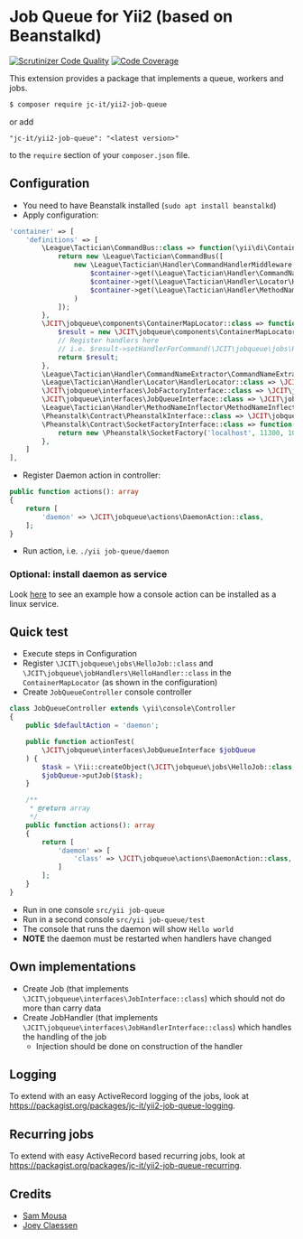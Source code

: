 # Job Queue for Yii2 (based on Beanstalkd)

[![Scrutinizer Code Quality](https://scrutinizer-ci.com/g/JC-IT/yii2-job-queue/badges/quality-score.png?b=master)](https://scrutinizer-ci.com/g/JC-IT/yii2-job-queue/?branch=master)
[![Code Coverage](https://scrutinizer-ci.com/g/JC-IT/yii2-job-queue/badges/coverage.png?b=master)](https://scrutinizer-ci.com/g/JC-IT/yii2-job-queue/?branch=master)

This extension provides a package that implements a queue, workers and jobs.

```bash
$ composer require jc-it/yii2-job-queue
```

or add

```
"jc-it/yii2-job-queue": "<latest version>"
```

to the `require` section of your `composer.json` file.

## Configuration

- You need to have Beanstalk installed (`sudo apt install beanstalkd`)
- Apply configuration:

```php
'container' => [
    'definitions' => [
        \League\Tactician\CommandBus::class => function(\yii\di\Container $container) {
            return new \League\Tactician\CommandBus([
                new \League\Tactician\Handler\CommandHandlerMiddleware (
                    $container->get(\League\Tactician\Handler\CommandNameExtractor\CommandNameExtractor::class),
                    $container->get(\League\Tactician\Handler\Locator\HandlerLocator::class),
                    $container->get(\League\Tactician\Handler\MethodNameInflector\MethodNameInflector::class)
                )
            ]);
        },
        \JCIT\jobqueue\components\ContainerMapLocator::class => function(\yii\di\Container $container) {
            $result = new \JCIT\jobqueue\components\ContainerMapLocator($container);
            // Register handlers here
            // i.e. $result->setHandlerForCommand(\JCIT\jobqueue\jobs\HelloJob::class, \JCIT\jobqueue\jobHandlers\HelloHandler::class);
            return $result;
        },
        \League\Tactician\Handler\CommandNameExtractor\CommandNameExtractor::class => \League\Tactician\Handler\CommandNameExtractor\ClassNameExtractor::class,
        \League\Tactician\Handler\Locator\HandlerLocator::class => \JCIT\jobqueue\components\ContainerMapLocator::class,
        \JCIT\jobqueue\interfaces\JobFactoryInterface::class => \JCIT\jobqueue\factories\JobFactory::class,
        \JCIT\jobqueue\interfaces\JobQueueInterface::class => \JCIT\jobqueue\components\Beanstalk::class,
        \League\Tactician\Handler\MethodNameInflector\MethodNameInflector::class => \League\Tactician\Handler\MethodNameInflector\HandleInflector::class,
        \Pheanstalk\Contract\PheanstalkInterface::class => \JCIT\jobqueue\components\Beanstalk::class,
        \Pheanstalk\Contract\SocketFactoryInterface::class => function() {
            return new \Pheanstalk\SocketFactory('localhost', 11300, 10);
        },
    ]
],
```

- Register Daemon action in controller:

```php
public function actions(): array
{
    return [
        'daemon' => \JCIT\jobqueue\actions\DaemonAction::class,
    ];
}
```
- Run action, i.e. `./yii job-queue/daemon`

### Optional: install daemon as service

Look [here](https://www.yiiframework.com/extension/yiisoft/yii2-queue/doc/guide/2.0/en/worker) to see an example how a console action can be installed as a linux service.

## Quick test

- Execute steps in Configuration
- Register `\JCIT\jobqueue\jobs\HelloJob::class` and `\JCIT\jobqueue\jobHandlers\HelloHandler::class` in the `ContainerMapLocator` (as shown in the configuration)
- Create `JobQueueController` console controller
```php
class JobQueueController extends \yii\console\Controller
{
    public $defaultAction = 'daemon';

    public function actionTest(
        \JCIT\jobqueue\interfaces\JobQueueInterface $jobQueue
    ) {
        $task = \Yii::createObject(\JCIT\jobqueue\jobs\HelloJob::class, ['world']);
        $jobQueue->putJob($task);
    }

    /**
     * @return array
     */
    public function actions(): array
    {
        return [
            'daemon' => [
                'class' => \JCIT\jobqueue\actions\DaemonAction::class,
            ]
        ];
    }
}
```
- Run in one console `src/yii job-queue`
- Run in a second console `src/yii job-queue/test`
- The console that runs the daemon will show `Hello world`
- **NOTE** the daemon must be restarted when handlers have changed

## Own implementations
- Create Job (that implements `\JCIT\jobqueue\interfaces\JobInterface::class`) which should not do more than carry data
- Create JobHandler (that implements `\JCIT\jobqueue\interfaces\JobHandlerInterface::class`) which handles the handling of the job
  - Injection should be done on construction of the handler

## Logging
To extend with an easy ActiveRecord logging of the jobs, look at https://packagist.org/packages/jc-it/yii2-job-queue-logging.

## Recurring jobs
To extend with easy ActiveRecord based recurring jobs, look at https://packagist.org/packages/jc-it/yii2-job-queue-recurring.

## Credits
- [Sam Mousa](https://github.com/SamMousa)
- [Joey Claessen](https://github.com/joester89)
